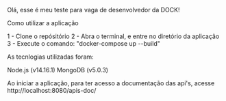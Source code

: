 Olá, esse é meu teste para vaga de desenvolvedor da DOCK!

Como utilizar a aplicação

1 - Clone o repósitório
2 - Abra o terminal, e entre no diretório da aplicação
3 - Execute o comando: "docker-compose up --build"

As tecnlogias utilizadas foram:

Node.js (v14.16.1)
MongoDB (v5.0.3)

Ao iniciar a aplicação, para ter acesso a documentação das api's, acesse http://localhost:8080/apis-doc/